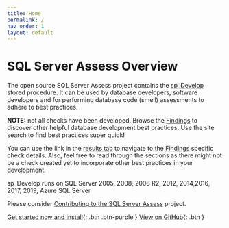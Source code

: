 ```yaml
---
title: Home
permalink: /
nav_order: 1
layout: default
---
```


# SQL Server Assess Overview
The open source SQL Server Assess project contains the [sp_Develop](https://raw.githubusercontent.com/EmergentSoftware/SQL-Server-Assess/master/sp_Develop.sql) stored procedure. It can be used by database developers, software developers and for performing database code (smell) assessments to adhere to best practices.

**NOTE:** not all checks have been developed. Browse the [Findings](findings) to discover other helpful database development best practices. Use the site search to find best practices super quick!

You can use the link in the [results tab](results-explanations) to navigate to the [Findings](findings) specific check details. Also, feel free to read through the sections as there might not be a check created yet to incorporate other best practices in your development.

sp_Develop runs on SQL Server 2005, 2008, 2008 R2, 2012, 2014,2016, 2017, 2019, Azure SQL Server

Please consider [Contributing to the SQL Server Assess](https://github.com/EmergentSoftware/SQL-Server-Assess/blob/master/CONTRIBUTING.md) project.

[Get started now and install](install-instructions){: .btn .btn-purple }
[View on GitHub](https://github.com/EmergentSoftware/SQL-Server-Assess){: .btn }